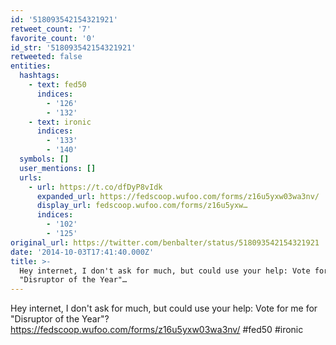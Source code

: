 ```yaml
---
id: '518093542154321921'
retweet_count: '7'
favorite_count: '0'
id_str: '518093542154321921'
retweeted: false
entities:
  hashtags:
    - text: fed50
      indices:
        - '126'
        - '132'
    - text: ironic
      indices:
        - '133'
        - '140'
  symbols: []
  user_mentions: []
  urls:
    - url: https://t.co/dfDyP8vIdk
      expanded_url: https://fedscoop.wufoo.com/forms/z16u5yxw03wa3nv/
      display_url: fedscoop.wufoo.com/forms/z16u5yxw…
      indices:
        - '102'
        - '125'
original_url: https://twitter.com/benbalter/status/518093542154321921
date: '2014-10-03T17:41:40.000Z'
title: >-
  Hey internet, I don't ask for much, but could use your help: Vote for me for
  "Disruptor of the Year"…
---
```


Hey internet, I don't ask for much, but could use your help: Vote for me for "Disruptor of the Year"? https://fedscoop.wufoo.com/forms/z16u5yxw03wa3nv/ #fed50 #ironic